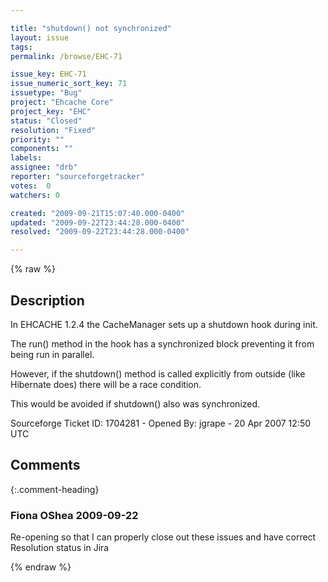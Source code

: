 ```yaml
---

title: "shutdown() not synchronized"
layout: issue
tags: 
permalink: /browse/EHC-71

issue_key: EHC-71
issue_numeric_sort_key: 71
issuetype: "Bug"
project: "Ehcache Core"
project_key: "EHC"
status: "Closed"
resolution: "Fixed"
priority: ""
components: ""
labels: 
assignee: "drb"
reporter: "sourceforgetracker"
votes:  0
watchers: 0

created: "2009-09-21T15:07:40.000-0400"
updated: "2009-09-22T23:44:28.000-0400"
resolved: "2009-09-22T23:44:28.000-0400"

---
```




{% raw %}



## Description

<div markdown="1" class="description">

In EHCACHE 1.2.4 the CacheManager sets up a shutdown hook during init.

The run() method in the hook has a synchronized block preventing it from being run in parallel.

However, if the shutdown() method is called explicitly from outside (like Hibernate does) there will be a race condition.

This would be avoided if shutdown() also was synchronized.



Sourceforge Ticket ID: 1704281 - Opened By: jgrape - 20 Apr 2007 12:50 UTC

</div>

## Comments


{:.comment-heading}
### **Fiona OShea** <span class="date">2009-09-22</span>

<div markdown="1" class="comment">

Re-opening so that I can properly close out these issues and have correct Resolution status in Jira

</div>



{% endraw %}
